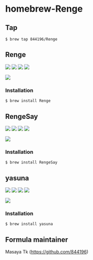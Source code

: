 # homebrew-Renge

## Tap
```shellsession
$ brew tap 844196/Renge
```

## Renge
[![](http://img.shields.io/badge/author-844196-blue.svg?style=flat)](https://github.com/844196)
[![](http://img.shields.io/badge/version-0.9-orange.svg?style=flat)](https://github.com/844196/Renge/releases)
[![](http://img.shields.io/badge/license-MIT-red.svg?style=flat)](https://github.com/844196/Renge/blob/master/LICENSE)
[![](http://img.shields.io/github/issues/844196/Renge.svg?style=flat)](https://github.com/844196/Renge/issues)

[![](http://41.media.tumblr.com/abf4ebeccf80bbe3c5eea2341a799716/tumblr_nijecbfZQZ1s7qf9xo1_1280.png)](https://github.com/844196/Renge)

### Installation
```shellsession
$ brew install Renge
```


## RengeSay
[![](http://img.shields.io/badge/author-844196-blue.svg?style=flat)](https://github.com/844196)
[![](http://img.shields.io/badge/version-1.0-orange.svg?style=flat)](https://github.com/844196/RengeSay/releases)
[![](http://img.shields.io/badge/license-MIT-red.svg?style=flat)](https://github.com/844196/RengeSay/blob/master/LICENSE)
[![](http://img.shields.io/github/issues/844196/RengeSay.svg?style=flat)](https://github.com/844196/RengeSay/issues)

[![](http://40.media.tumblr.com/7a8d326c6ba90d66e855c3644edd2fd5/tumblr_nil59eYNH41s7qf9xo1_1280.png)](https://github.com/844196/RengeSay)

### Installation
```shellsession
$ brew install RengeSay
```


## yasuna
[![](http://img.shields.io/badge/author-sasairc-blue.svg?style=flat)](https://github.com/sasairc)
[![](http://img.shields.io/badge/version-0.3.1-orange.svg?style=flat)](http://ssiserver.moe.hm/debian/)
[![](http://img.shields.io/badge/license-WTFPL-red.svg?style=flat)](https://github.com/sasairc/yasuna/blob/master/LICENSE)
[![](http://img.shields.io/github/issues/sasairc/yasuna.svg?style=flat)](https://github.com/sasairc/yasuna/issues)

[![](http://41.media.tumblr.com/632cd09ea211eed2c5fc4635457a8640/tumblr_nijecbfZQZ1s7qf9xo2_1280.png)](https://github.com/sasairc/yasuna)

### Installation
```shellsession
$ brew install yasuna
```


## Formula maintainer
Masaya Tk (<https://github.com/844196>)
